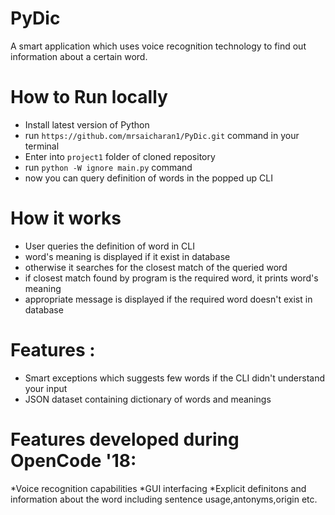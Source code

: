 # PyDic

A smart application which uses voice recognition technology to find out information about a certain word. 

# How to Run locally

* Install latest version of Python
* run `https://github.com/mrsaicharan1/PyDic.git` command in your terminal
* Enter into `project1` folder of cloned repository
* run `python -W ignore main.py` command 
* now you can query definition of words in the popped up CLI

# How it works

* User queries the definition of word in CLI
* word's meaning is displayed if it exist in database 
* otherwise it searches for the closest match of the queried word
* if closest match found by program is the required word, it prints word's meaning
* appropriate message is displayed if the required word doesn't exist in database

# Features :

* Smart exceptions which suggests few words if the CLI didn't understand your input
* JSON dataset containing dictionary of words and meanings

# Features developed during OpenCode '18:
*Voice recognition capabilities
*GUI interfacing
*Explicit definitons and information about the word including sentence usage,antonyms,origin etc.


